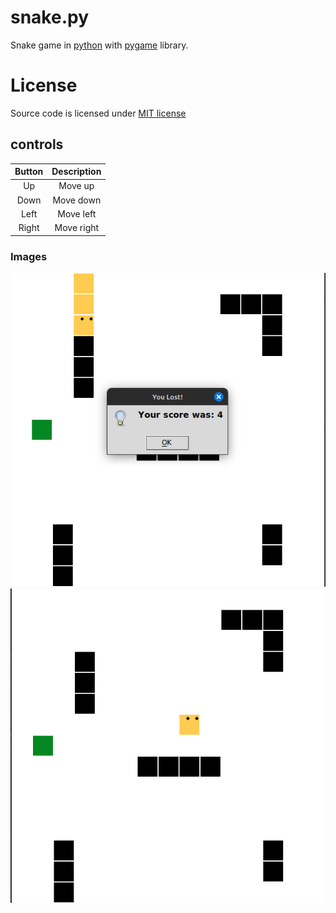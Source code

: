 # snake.py
Snake game in [python](https://www.python.org/) with [pygame](https://github.com/pygame/pygame) library.
# License
Source code is licensed under [MIT license](https://github.com/denishlamushkin/snake.py/blob/main/LICENSE)

## controls
| Button | Description |
| :-: | :-: |
|Up|Move up|
|Down|Move down|
|Left|Move left|
|Right|Move right|
###  Images
![image1](https://github.com/denishlamushkin/snake.py/blob/main/images/Screenshot%20from%202024-01-02%2020-28-21.png) 
![image2](https://github.com/denishlamushkin/snake.py/blob/main/images/Screenshot%20from%202024-01-02%2020-28-44.png)
